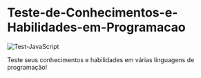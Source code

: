 # Teste-de-Conhecimentos-e-Habilidades-em-Programacao

![Test-JavaScript](https://user-images.githubusercontent.com/102620007/233784118-1d0c1146-7239-45a8-945c-34b1df71c5cb.png)

Teste seus conhecimentos e habilidades em várias linguagens de programação!
